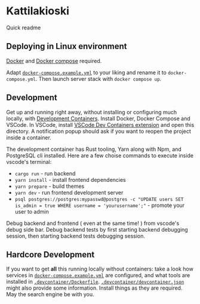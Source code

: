 # Kattilakioski

Quick readme

## Deploying in Linux environment
[Docker](https://www.docker.com/) and [Docker compose](https://docs.docker.com/compose/) required.

Adapt [`docker-compose.example.yml`](docker-compose.example.yml) to your liking and rename it to `docker-compose.yml`. Then launch server stack with `docker compose up`.

## Development

Get up and running right away, without installing or configuring much locally, with [Development Containers](https://containers.dev/). Install Docker, Docker Compose and VSCode. In VSCode, install [VSCode Dev Containers extension](https://marketplace.visualstudio.com/items?itemName=ms-vscode-remote.remote-containers) and open this directory. A notification popup should ask if you want to reopen the project inside a container.

The development container has Rust tooling, Yarn along with Npm, and PostgreSQL cli installed. Here are a few choise commands to execute inside vscode's terminal:
- `cargo run` - run backend
- `yarn install` - install frontend dependencies
- `yarn prepare` - build themes
- `yarn dev` - run frontend development server
- `psql postgres://postgres:mypasswd@postgres -c "UPDATE users SET is_admin = true WHERE username = 'yourusername';"` - promote your user to admin

Debug backend and frontend ( even at the same time! ) from vscode's debug side bar. Debug backend tests by first starting backend debugging session, then starting backend tests debugging session.

## Hardcore Development

If you want to get **all** this running locally without containers: take a look how services in [`docker-compose.example.yml`](docker-compose.example.yml) are configured, and what tools are installed in [`.devcontainer/Dockerfile`](.devcontainer/Dockerfile). [`.devcontainer/devcontainer.json`](.devcontainer/devcontainer.json) might also provide some information. Install things as they are required. May the search engine be with you.
